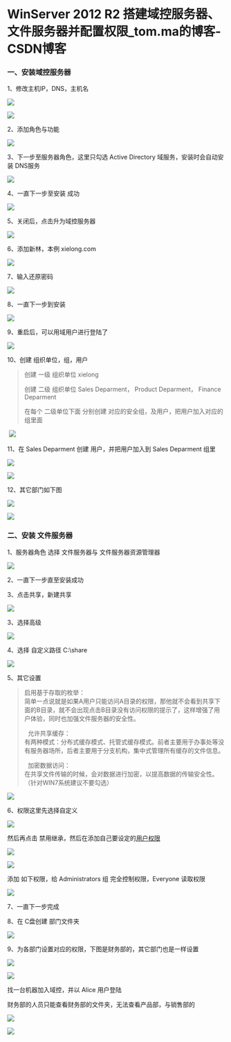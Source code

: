 # WinServer 2012 R2 搭建域控服务器、文件服务器并配置权限_tom.ma的博客-CSDN博客
### 一、安装域控服务器

1、修改主机IP，DNS，主机名

![](https://img-blog.csdnimg.cn/202106010212043.png?x-oss-process=image/watermark,type_ZmFuZ3poZW5naGVpdGk,shadow_10,text_aHR0cHM6Ly9ibG9nLmNzZG4ubmV0L21zaHh1eWk=,size_16,color_FFFFFF,t_70)

![](https://img-blog.csdnimg.cn/20210601023435698.png)

2、添加角色与功能

![](https://img-blog.csdnimg.cn/20210601015930241.png?x-oss-process=image/watermark,type_ZmFuZ3poZW5naGVpdGk,shadow_10,text_aHR0cHM6Ly9ibG9nLmNzZG4ubmV0L21zaHh1eWk=,size_16,color_FFFFFF,t_70)

3、下一步至服务器角色，这里只勾选 Active Directory 域服务，安装时会自动安装 DNS服务

![](https://img-blog.csdnimg.cn/20210601021050409.png?x-oss-process=image/watermark,type_ZmFuZ3poZW5naGVpdGk,shadow_10,text_aHR0cHM6Ly9ibG9nLmNzZG4ubmV0L21zaHh1eWk=,size_16,color_FFFFFF,t_70)

4、一直下一步至安装 成功

![](https://img-blog.csdnimg.cn/20210601021350685.png?x-oss-process=image/watermark,type_ZmFuZ3poZW5naGVpdGk,shadow_10,text_aHR0cHM6Ly9ibG9nLmNzZG4ubmV0L21zaHh1eWk=,size_16,color_FFFFFF,t_70)

5、关闭后，点击升为域控服务器

![](https://img-blog.csdnimg.cn/20210601021516400.png?x-oss-process=image/watermark,type_ZmFuZ3poZW5naGVpdGk,shadow_10,text_aHR0cHM6Ly9ibG9nLmNzZG4ubmV0L21zaHh1eWk=,size_16,color_FFFFFF,t_70)

6、添加新林，本例 xielong.com

![](https://img-blog.csdnimg.cn/20210601021626886.png?x-oss-process=image/watermark,type_ZmFuZ3poZW5naGVpdGk,shadow_10,text_aHR0cHM6Ly9ibG9nLmNzZG4ubmV0L21zaHh1eWk=,size_16,color_FFFFFF,t_70)

7、输入还原密码

![](https://img-blog.csdnimg.cn/20210601021721933.png?x-oss-process=image/watermark,type_ZmFuZ3poZW5naGVpdGk,shadow_10,text_aHR0cHM6Ly9ibG9nLmNzZG4ubmV0L21zaHh1eWk=,size_16,color_FFFFFF,t_70)

8、一直下一步到安装

![](https://img-blog.csdnimg.cn/20210601021902916.png?x-oss-process=image/watermark,type_ZmFuZ3poZW5naGVpdGk,shadow_10,text_aHR0cHM6Ly9ibG9nLmNzZG4ubmV0L21zaHh1eWk=,size_16,color_FFFFFF,t_70)

9、重启后，可以用域用户进行登陆了

![](https://img-blog.csdnimg.cn/20210601023239346.png?x-oss-process=image/watermark,type_ZmFuZ3poZW5naGVpdGk,shadow_10,text_aHR0cHM6Ly9ibG9nLmNzZG4ubmV0L21zaHh1eWk=,size_16,color_FFFFFF,t_70)

10、创建 组织单位，组，用户

> 创建 一级 组织单位 xielong
> 
> 创建 二级 组织单位 Sales Deparment， Product Deparment， Finance Deparment
> 
> 在每个 二级单位下面 分别创建 对应的安全组，及用户，把用户加入对应的组里面

 ![](https://img-blog.csdnimg.cn/20210601024121333.png?x-oss-process=image/watermark,type_ZmFuZ3poZW5naGVpdGk,shadow_10,text_aHR0cHM6Ly9ibG9nLmNzZG4ubmV0L21zaHh1eWk=,size_16,color_FFFFFF,t_70)

11、在 Sales Deparment 创建 用户，并把用户加入到 Sales Deparment 组里

![](https://img-blog.csdnimg.cn/20210601024732382.png?x-oss-process=image/watermark,type_ZmFuZ3poZW5naGVpdGk,shadow_10,text_aHR0cHM6Ly9ibG9nLmNzZG4ubmV0L21zaHh1eWk=,size_16,color_FFFFFF,t_70)

![](https://img-blog.csdnimg.cn/20210601024812524.png?x-oss-process=image/watermark,type_ZmFuZ3poZW5naGVpdGk,shadow_10,text_aHR0cHM6Ly9ibG9nLmNzZG4ubmV0L21zaHh1eWk=,size_16,color_FFFFFF,t_70)

12、其它部门如下图

![](https://img-blog.csdnimg.cn/20210601025039529.png?x-oss-process=image/watermark,type_ZmFuZ3poZW5naGVpdGk,shadow_10,text_aHR0cHM6Ly9ibG9nLmNzZG4ubmV0L21zaHh1eWk=,size_16,color_FFFFFF,t_70)

![](https://img-blog.csdnimg.cn/20210601025055262.png?x-oss-process=image/watermark,type_ZmFuZ3poZW5naGVpdGk,shadow_10,text_aHR0cHM6Ly9ibG9nLmNzZG4ubmV0L21zaHh1eWk=,size_16,color_FFFFFF,t_70)

### 二、安装 文件服务器

1、服务器角色 选择 文件服务器与 文件服务器资源管理器

![](https://img-blog.csdnimg.cn/20210601025617312.png?x-oss-process=image/watermark,type_ZmFuZ3poZW5naGVpdGk,shadow_10,text_aHR0cHM6Ly9ibG9nLmNzZG4ubmV0L21zaHh1eWk=,size_16,color_FFFFFF,t_70)

2、一直下一步直至安装成功

3、点击共享，新建共享

![](https://img-blog.csdnimg.cn/20210601025910209.png?x-oss-process=image/watermark,type_ZmFuZ3poZW5naGVpdGk,shadow_10,text_aHR0cHM6Ly9ibG9nLmNzZG4ubmV0L21zaHh1eWk=,size_16,color_FFFFFF,t_70)

3、选择高级

![](https://img-blog.csdnimg.cn/20210601025932798.png?x-oss-process=image/watermark,type_ZmFuZ3poZW5naGVpdGk,shadow_10,text_aHR0cHM6Ly9ibG9nLmNzZG4ubmV0L21zaHh1eWk=,size_16,color_FFFFFF,t_70)

4、选择 自定义路径 C:\\share

![](https://img-blog.csdnimg.cn/2021060103002987.png?x-oss-process=image/watermark,type_ZmFuZ3poZW5naGVpdGk,shadow_10,text_aHR0cHM6Ly9ibG9nLmNzZG4ubmV0L21zaHh1eWk=,size_16,color_FFFFFF,t_70)

5、其它设置

> 启用基于存取的枚举：  
> 简单一点说就是如果A用户只能访问A目录的权限，那他就不会看到共享下面的B目录，就不会出现点击B目录没有访问权限的提示了，这样增强了用户体验，同时也加强文件服务器的安全性。
> 
>   允许共享缓存：  
> 有两种模式：分布式缓存模式、托管式缓存模式。前者主要用于办事处等没有服务器场所，后者主要用于分支机构，集中式管理所有缓存的文件信息。
> 
>   加密数据访问：  
> 在共享文件传输的时候，会对数据进行加密，以提高数据的传输安全性。（针对WIN7系统建议不要勾选）

![](https://img-blog.csdnimg.cn/20210601030126546.png?x-oss-process=image/watermark,type_ZmFuZ3poZW5naGVpdGk,shadow_10,text_aHR0cHM6Ly9ibG9nLmNzZG4ubmV0L21zaHh1eWk=,size_16,color_FFFFFF,t_70)

6、权限这里先选择自定义

![](https://img-blog.csdnimg.cn/20210601030454683.png?x-oss-process=image/watermark,type_ZmFuZ3poZW5naGVpdGk,shadow_10,text_aHR0cHM6Ly9ibG9nLmNzZG4ubmV0L21zaHh1eWk=,size_16,color_FFFFFF,t_70)

然后再点击 禁用继承，然后在添加自己要设定的[用户权限](https://so.csdn.net/so/search?q=%E7%94%A8%E6%88%B7%E6%9D%83%E9%99%90&spm=1001.2101.3001.7020)

![](https://img-blog.csdnimg.cn/20210601030520561.png?x-oss-process=image/watermark,type_ZmFuZ3poZW5naGVpdGk,shadow_10,text_aHR0cHM6Ly9ibG9nLmNzZG4ubmV0L21zaHh1eWk=,size_16,color_FFFFFF,t_70)

![](https://img-blog.csdnimg.cn/20210601030633492.png?x-oss-process=image/watermark,type_ZmFuZ3poZW5naGVpdGk,shadow_10,text_aHR0cHM6Ly9ibG9nLmNzZG4ubmV0L21zaHh1eWk=,size_16,color_FFFFFF,t_70)

添加 如下权限，给 Administrators 组 完全控制权限，Everyone 读取权限

![](https://img-blog.csdnimg.cn/20210601030745317.png?x-oss-process=image/watermark,type_ZmFuZ3poZW5naGVpdGk,shadow_10,text_aHR0cHM6Ly9ibG9nLmNzZG4ubmV0L21zaHh1eWk=,size_16,color_FFFFFF,t_70)

7、一直下一步完成

8、在 C盘创建 部门文件夹

![](https://img-blog.csdnimg.cn/20210601031010686.png?x-oss-process=image/watermark,type_ZmFuZ3poZW5naGVpdGk,shadow_10,text_aHR0cHM6Ly9ibG9nLmNzZG4ubmV0L21zaHh1eWk=,size_16,color_FFFFFF,t_70)

9、为各部门设置对应的权限，下图是财务部的，其它部门也是一样设置

![](https://img-blog.csdnimg.cn/20210601031401250.png?x-oss-process=image/watermark,type_ZmFuZ3poZW5naGVpdGk,shadow_10,text_aHR0cHM6Ly9ibG9nLmNzZG4ubmV0L21zaHh1eWk=,size_16,color_FFFFFF,t_70)

![](https://img-blog.csdnimg.cn/20210601031234480.png?x-oss-process=image/watermark,type_ZmFuZ3poZW5naGVpdGk,shadow_10,text_aHR0cHM6Ly9ibG9nLmNzZG4ubmV0L21zaHh1eWk=,size_16,color_FFFFFF,t_70)

找一台机器加入域控，并以 Alice 用户登陆

财务部的人员只能查看财务部的文件夹，无法查看产品部，与销售部的

![](https://img-blog.csdnimg.cn/20210601031815344.png?x-oss-process=image/watermark,type_ZmFuZ3poZW5naGVpdGk,shadow_10,text_aHR0cHM6Ly9ibG9nLmNzZG4ubmV0L21zaHh1eWk=,size_16,color_FFFFFF,t_70)

![](https://img-blog.csdnimg.cn/20210601031702528.png?x-oss-process=image/watermark,type_ZmFuZ3poZW5naGVpdGk,shadow_10,text_aHR0cHM6Ly9ibG9nLmNzZG4ubmV0L21zaHh1eWk=,size_16,color_FFFFFF,t_70)